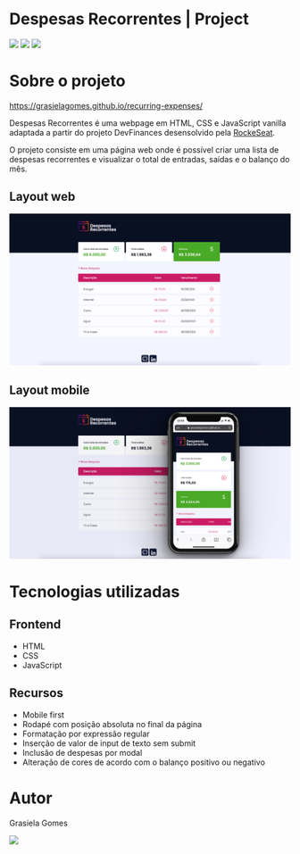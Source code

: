 # Despesas Recorrentes | Project

[<img src="https://img.shields.io/badge/HTML5-E34F26?style=for-the-badge&logo=html5&logoColor=white">](#) [<img src="https://img.shields.io/badge/CSS3-1572B6?style=for-the-badge&logo=css3&logoColor=white">](#) [<img src="https://img.shields.io/badge/JavaScript-F7DF1E?style=for-the-badge&logo=javascript&logoColor=black">](#)


# Sobre o projeto

https://grasielagomes.github.io/recurring-expenses/

Despesas Recorrentes é uma webpage em HTML, CSS e JavaScript vanilla adaptada a partir do projeto DevFinances desensolvido pela [RockeSeat](https://rocketseat.com.br/discover).

O projeto consiste em uma página web onde é possível criar uma lista de despesas recorrentes e visualizar o total de entradas, saídas e o balanço do mês.

## Layout web
![Web](https://github.com/grasielaGomes/recurring-expenses/blob/main/src/images/main.jpg?raw=true)

## Layout mobile
![Mobile](https://github.com/grasielaGomes/recurring-expenses/blob/main/src/images/mobile.jpg?raw=true)

# Tecnologias utilizadas
## Frontend
- HTML
- CSS
- JavaScript

## Recursos
- Mobile first
- Rodapé com posição absoluta no final da página
- Formatação por expressão regular
- Inserção de valor de input de texto sem submit
- Inclusão de despesas por modal
- Alteração de cores de acordo com o balanço positivo ou negativo


# Autor

Grasiela Gomes

[<img src="https://img.shields.io/badge/LinkedIn-0077B5?style=for-the-badge&logo=linkedin&logoColor=white">](https://www.linkedin.com/in/grasisilva/)

